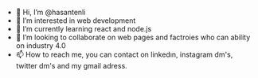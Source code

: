 - 👋 Hi, I’m @hasantenli
- 👀 I’m interested in web development
- 🌱 I’m currently learning react and node.js
- 💞️ I’m looking to collaborate on web pages and factroies who can ability on industry 4.0 
- 📫 How to reach me, you can contact on linkedın, instagram dm's, twitter dm's and my gmail adress.

<!---
hasantenli/hasantenli is a ✨ special ✨ repository because its `README.md` (this file) appears on your GitHub profile.
You can click the Preview link to take a look at your changes.
--->

